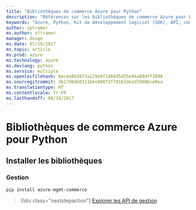 ```yaml
---
title: "Bibliothèques de commerce Azure pour Python"
description: "Références sur les bibliothèques de commerce Azure pour Python"
keywords: "Azure, Python, Kit de développement logiciel (SDK), API, commerce"
author: sptramer
ms.author: sttramer
manager: douge
ms.date: 07/10/2017
ms.topic: article
ms.prod: azure
ms.technology: azure
ms.devlang: python
ms.service: multiple
ms.openlocfilehash: 8acda8b4873a229e0f1466d5d55e94a89dff2898
ms.sourcegitcommit: 3617d0db0111bbc00072ff8161de2d76606ce0ea
ms.translationtype: HT
ms.contentlocale: fr-FR
ms.lasthandoff: 08/18/2017
---
```

# <a name="azure-commerce-libraries-for-python"></a>Bibliothèques de commerce Azure pour Python

## <a name="install-the-libraries"></a>Installer les bibliothèques


### <a name="management"></a>Gestion

```bash
pip install azure-mgmt-commerce
```
> [!div class="nextstepaction"]
> [Explorer les API de gestion](/python/api/overview/azure/commerce/managementlibrary)